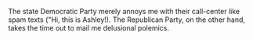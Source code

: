 The state Democratic Party merely annoys me with their call-center like spam texts ("Hi, this is Ashley!). The Republican Party, on the other hand, takes the time out to mail me delusional polemics.
